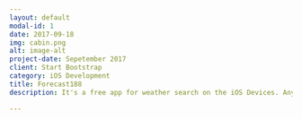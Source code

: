 ```yaml
---
layout: default
modal-id: 1
date: 2017-09-18
img: cabin.png
alt: image-alt
project-date: Sepetember 2017
client: Start Bootstrap
category: iOS Development
title: Forecast188
description: It's a free app for weather search on the iOS Devices. Any Question send email me or contact on the website.<Br/>Feture<Br/><ul></ul><li>1111</li><li>Milk</li></ul><Br/>Support Email <a  href="mailto:Tangmin1884@gmail.com">Tangmin1984@gmail.com</a>

---
```

